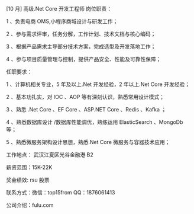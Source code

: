 [10 月] 高级.Net Core 开发工程师
岗位职责：

1 、负责电商 OMS,小程序商城设计与研发工作；

2 、参与需求评审，任务分解，工作计划、技术文档与核心编码；

3 、根据产品需求主导部分技术方案，完成选型及开发落地工作；

4 、参与项目质量管理与控制，提供产品安全、性能及可靠性保障；

任职要求：

1 、计算机相关专业，5 年及以上.Net 开发经验，2 年以上.Net Core 开发经验；

2 、基本功扎实，对 IOC 、AOP 等有深刻认识，熟悉常用设计模式；

3 、熟悉 .Net Core 、EF Core 、ASP.NET Core 、Redis 、Kafka ；

4 、熟悉数据库设计 /数据库性能调优，熟练运用 ElasticSearch 、MongoDb 等；

5 、熟悉微服务架构设计思想，熟悉.Net Core 微服务与容器技术应用；

 

工作地点： 武汉江夏区光谷金融港 B2

薪资范围：15K-22K

奖金绩效: rsu 股票

联系方式：微信：top15from QQ：1876061413

公司介绍：fulu.com
